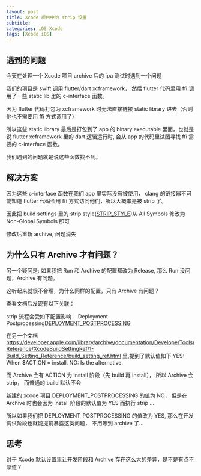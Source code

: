 ```yaml
---
layout: post
title: Xcode 项目中的 strip 设置
subtitle:
categories: iOS Xcode
tags: [Xcode iOS]
---
```


## 遇到的问题

今天在处理一个 Xcode 项目 archive 后的 ipa 测试时遇到一个问题

我们的项目是 swift 调用 flutter/dart xcframework， 然后 flutter 代码里用 ffi 调用了一些 static lib 里的 c-interface 函数。

因为 flutter 代码打包为 xcframework 时无法直接链接 static library 进去（否则他也不需要用 ffi 方式调用了）

所以这些 static library 最后是打包到了 app 的 binary executable 里面，也就是说 flutter xcframework 里的 dart 逻辑运行时, 会从 app 的代码里试图寻找 ffi 需要的 c-interface 函数。

我们遇到的问题就是说这些函数找不到。

## 解决方案

因为这些 c-interface 函数在我们 app 里实际没有被使用， clang 的链接器不可能知道 flutter 代码会用 ffi 方式访问他们，所以大概率是被 strip 了。

因此把 build settings 里的 strip style([STRIP_STYLE](https://developer.apple.com/documentation/xcode/build-settings-reference#Strip-Style))从 All Symbols 修改为 Non-Global Symbols 即可

修改后重新 archive, 问题消失

## 为什么只有 Archive 才有问题？

另一个疑问是: 如果我把 Run 和 Archive 的配置都改为 Release, 那么 Run 没问题，Archive 有问题。

这听起来就很不合理，为什么同样的配置，只有 Archive 有问题？

查看文档后发现有以下关联：

strip 流程会受如下配置影响：
Deployment Postprocessing[DEPLOYMENT_POSTPROCESSING](https://developer.apple.com/documentation/xcode/build-settings-reference#Deployment-Postprocessing)

在另一个文档 <https://developer.apple.com/library/archive/documentation/DeveloperTools/Reference/XcodeBuildSettingRef/1-Build_Setting_Reference/build_setting_ref.html> 里,提到了默认值如下
YES: When $ACTION = install.
NO: Is the alternative.

而 Archive 会有 ACTION 为 install 阶段（先 build 再 install）， 所以 Archive 会 strip， 而普通的 build 默认不会

新建的 xcode 项目 DEPLOYMENT_POSTPROCESSING 的值为 NO， 但是在 Archive 时也会因为 install 阶段的默认值为 YES 而执行 strip ...

所以如果我们把 DEPLOYMENT_POSTPROCESSING 的值改为 YES, 那么在开发调试阶段也就能提前暴露这类问题， 不用等到 archive 了...

## 思考

对于 Xcode 默认设置里让开发阶段和 Archive 存在这么大的差异，是不是有点不厚道？
